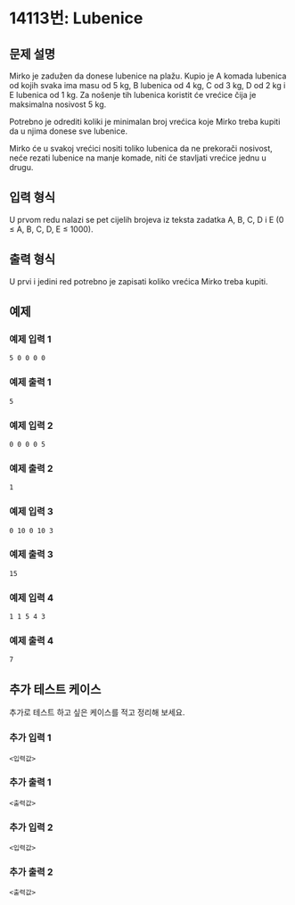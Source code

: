 # 14113번: Lubenice

## 문제 설명


<p>Mirko je zadužen da donese lubenice na plažu. Kupio je A komada lubenica od kojih svaka ima masu od 5 kg, B lubenica od 4 kg, C od 3 kg, D od 2 kg i E lubenica od 1 kg. Za nošenje tih lubenica koristit će vrećice čija je maksimalna nosivost 5 kg.</p>

<p>Potrebno je odrediti koliki je minimalan broj vrećica koje Mirko treba kupiti da u njima donese sve lubenice.</p>

<p>Mirko će u svakoj vrećici nositi toliko lubenica da ne prekorači nosivost, neće rezati lubenice na manje komade, niti će stavljati vrećice jednu u drugu.&nbsp;</p>



## 입력 형식


<p>U prvom redu nalazi se pet cijelih brojeva iz teksta zadatka A, B, C, D i E (0 ≤ A, B, C, D, E ≤ 1000).&nbsp;</p>



## 출력 형식


<p>U prvi i jedini red potrebno je zapisati koliko vrećica Mirko treba kupiti.&nbsp;</p>



## 예제

### 예제 입력 1

```
5 0 0 0 0

```

### 예제 출력 1

```
5

```
          

### 예제 입력 2

```
0 0 0 0 5

```

### 예제 출력 2

```
1

```
          

### 예제 입력 3

```
0 10 0 10 3

```

### 예제 출력 3

```
15

```
          

### 예제 입력 4

```
1 1 5 4 3

```

### 예제 출력 4

```
7

```
          




## 추가 테스트 케이스

추가로 테스트 하고 싶은 케이스를 적고 정리해 보세요.

### 추가 입력 1

```
<입력값>
```

### 추가 출력 1

```
<출력값>
```

### 추가 입력 2

```
<입력값>
```

### 추가 출력 2

```
<출력값>
```
  